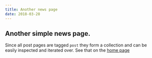 ```yaml
---
title: Another news page
date: 2018-03-28
---
```


## Another simple news page.

Since all post pages are tagged `post` they form a collection and can be easily inspected and iterated over. See that on the [home page](/)



